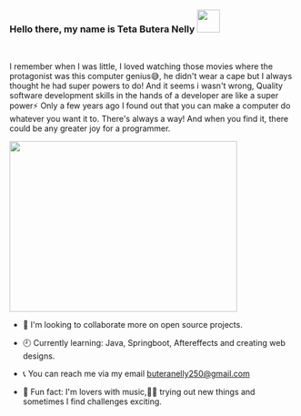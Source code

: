 <!DOCTYPE Html>
<head>
</head>
<body>
<h3> Hello there, my name is Teta Butera Nelly <img src="https://user-images.githubusercontent.com/1303154/88677602-1635ba80-d120-11ea-84d8-d263ba5fc3c0.gif" width="40" height="40" /> </h3>
  
 <br>

  <p> I remember when I was little, I loved watching those movies where the protagonist was this computer genius😅, he didn't wear a cape but I always thought he had  super powers to do! And it seems i wasn't wrong, Quality software development skills in the hands of a developer are like a super power⚡ Only a few years ago I found out that you can make a computer do whatever you want it to. There's always a way! And when you find it, there could be any greater joy for a programmer.</p>
  
 <img src="https://insights.dice.com/wp-content/uploads/2018/01/Freelance-Developer-Dice.jpeg" width="400" height="300" > 
  
- 🚀 I'm looking to collaborate more on open source projects.
  
- 🕘 Currently learning: Java, Springboot, Aftereffects and creating web designs.
  
- 📞 You can reach me via my email buteranelly250@gmail.com
  
- 🚖 Fun fact: I'm lovers with music,🎵🎵 trying out new things and sometimes I find challenges exciting.
</body>
</html>
